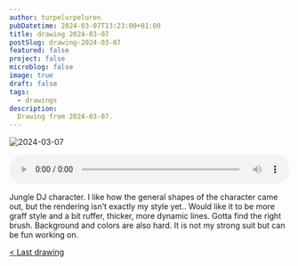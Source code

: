 ```yaml
---
author: turpelurpeluren
pubDatetime: 2024-03-07T13:23:00+01:00
title: drawing 2024-03-07
postSlug: drawing-2024-03-07
featured: false
project: false
microblog: false
image: true
draft: false
tags:
  - drawings
description:
  Drawing from 2024-03-07.
---
```


![2024-03-07](@assets/images/2024-03-07_dj.png)

<audio controls style="width: 100%">
  <source type="audio/mp3" src="@assets/audio/4AMK2.mp3"></source>
  <source type="audio/ogg" src="@assets/audio/4AMK2.ogg"></source>
  <p>Your browser does not support the audio element.</p>
</audio>

Jungle DJ character. I like how the general shapes of the character came out, but the rendering isn't exactly my style yet.. Would like it to be more graff style and a bit ruffer, thicker, more dynamic lines. Gotta find the right brush. Background and colors are also hard. It is not my strong suit but can be fun working on.

[< Last drawing](/posts/drawing-2024-03-01)